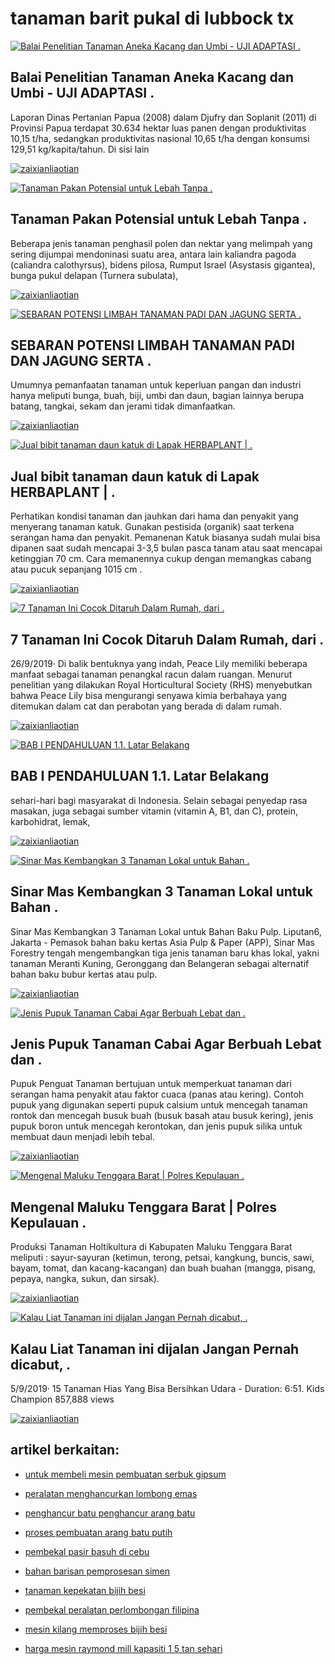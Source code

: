 # tanaman barit pukal di lubbock tx
<a href="https://mnn.zoosnet.net/LR/Chatpre.aspx?id=MNN94995150&p=https://topgrinding.com/" target="_blank">![Balai Penelitian Tanaman Aneka Kacang dan Umbi - UJI ADAPTASI .](https://github.com/technlg/images/blob/main/10.jpg)</a>
## Balai Penelitian Tanaman Aneka Kacang dan Umbi - UJI ADAPTASI .
Laporan Dinas Pertanian Papua (2008) dalam Djufry dan Soplanit (2011) di Provinsi Papua terdapat 30.634 hektar luas panen dengan produktivitas 10,15 t/ha, sedangkan produktivitas nasional 10,65 t/ha dengan konsumsi 129,51 kg/kapita/tahun. Di sisi lain
<a href="https://mnn.zoosnet.net/LR/Chatpre.aspx?id=MNN94995150&p=https://topgrinding.com/" target="_blank"><img src="https://github.com/technlg/images/raw/main/chat11.jpg" alt="zaixianliaotian"/></a><a href="//whatsapp.shibangsoft.com/WhatsApp.php" ><img src="https://github.com/technlg/images/raw/main/chat11.png" alt=""></a>
<a href="https://mnn.zoosnet.net/LR/Chatpre.aspx?id=MNN94995150&p=https://topgrinding.com/" target="_blank">![Tanaman Pakan Potensial untuk Lebah Tanpa .](https://github.com/technlg/images/blob/main/19.jpg)</a>
## Tanaman Pakan Potensial untuk Lebah Tanpa .
Beberapa jenis tanaman penghasil polen dan nektar yang melimpah yang sering dijumpai mendoninasi suatu area, antara lain kaliandra pagoda (caliandra calothyrsus), bidens pilosa, Rumput Israel (Asystasis gigantea), bunga pukul delapan (Turnera subulata),
<a href="https://mnn.zoosnet.net/LR/Chatpre.aspx?id=MNN94995150&p=https://topgrinding.com/" target="_blank"><img src="https://github.com/technlg/images/raw/main/chat11.jpg" alt="zaixianliaotian"/></a><a href="//whatsapp.shibangsoft.com/WhatsApp.php" ><img src="https://github.com/technlg/images/raw/main/chat11.png" alt=""></a>
<a href="https://mnn.zoosnet.net/LR/Chatpre.aspx?id=MNN94995150&p=https://topgrinding.com/" target="_blank">![SEBARAN POTENSI LIMBAH TANAMAN PADI DAN JAGUNG SERTA .](https://github.com/technlg/images/blob/main/3.jpg)</a>
## SEBARAN POTENSI LIMBAH TANAMAN PADI DAN JAGUNG SERTA .
Umumnya pemanfaatan tanaman untuk keperluan pangan dan industri hanya meliputi bunga, buah, biji, umbi dan daun, bagian lainnya berupa batang, tangkai, sekam dan jerami tidak dimanfaatkan.
<a href="https://mnn.zoosnet.net/LR/Chatpre.aspx?id=MNN94995150&p=https://topgrinding.com/" target="_blank"><img src="https://github.com/technlg/images/raw/main/chat11.jpg" alt="zaixianliaotian"/></a><a href="//whatsapp.shibangsoft.com/WhatsApp.php" ><img src="https://github.com/technlg/images/raw/main/chat11.png" alt=""></a>
<a href="https://mnn.zoosnet.net/LR/Chatpre.aspx?id=MNN94995150&p=https://topgrinding.com/" target="_blank">![Jual bibit tanaman daun katuk di Lapak HERBAPLANT | .](https://github.com/technlg/images/blob/main/29.jpg)</a>
## Jual bibit tanaman daun katuk di Lapak HERBAPLANT | .
Perhatikan kondisi tanaman dan jauhkan dari hama dan penyakit yang menyerang tanaman katuk. Gunakan pestisida (organik) saat terkena serangan hama dan penyakit. Pemanenan Katuk biasanya sudah mulai bisa dipanen saat sudah mencapai 3-3,5 bulan pasca tanam atau saat mencapai ketinggian 70 cm. Cara memanennya cukup dengan memangkas cabang atau pucuk sepanjang 1015 cm .
<a href="https://mnn.zoosnet.net/LR/Chatpre.aspx?id=MNN94995150&p=https://topgrinding.com/" target="_blank"><img src="https://github.com/technlg/images/raw/main/chat11.jpg" alt="zaixianliaotian"/></a><a href="//whatsapp.shibangsoft.com/WhatsApp.php" ><img src="https://github.com/technlg/images/raw/main/chat11.png" alt=""></a>
<a href="https://mnn.zoosnet.net/LR/Chatpre.aspx?id=MNN94995150&p=https://topgrinding.com/" target="_blank">![7 Tanaman Ini Cocok Ditaruh Dalam Rumah, dari .](https://github.com/technlg/images/blob/main/16.jpg)</a>
## 7 Tanaman Ini Cocok Ditaruh Dalam Rumah, dari .
26/9/2019· Di balik bentuknya yang indah, Peace Lily memiliki beberapa manfaat sebagai tanaman penangkal racun dalam ruangan. Menurut penelitian yang dilakukan Royal Horticultural Society (RHS) menyebutkan bahwa Peace Lily bisa mengurangi senyawa kimia berbahaya yang ditemukan dalam cat dan perabotan yang berada di dalam rumah.
<a href="https://mnn.zoosnet.net/LR/Chatpre.aspx?id=MNN94995150&p=https://topgrinding.com/" target="_blank"><img src="https://github.com/technlg/images/raw/main/chat11.jpg" alt="zaixianliaotian"/></a><a href="//whatsapp.shibangsoft.com/WhatsApp.php" ><img src="https://github.com/technlg/images/raw/main/chat11.png" alt=""></a>
<a href="https://mnn.zoosnet.net/LR/Chatpre.aspx?id=MNN94995150&p=https://topgrinding.com/" target="_blank">![BAB I PENDAHULUAN 1.1. Latar Belakang](https://github.com/technlg/images/blob/main/6.jpg)</a>
## BAB I PENDAHULUAN 1.1. Latar Belakang
sehari-hari bagi masyarakat di Indonesia. Selain sebagai penyedap rasa masakan, juga sebagai sumber vitamin (vitamin A, B1, dan C), protein, karbohidrat, lemak,
<a href="https://mnn.zoosnet.net/LR/Chatpre.aspx?id=MNN94995150&p=https://topgrinding.com/" target="_blank"><img src="https://github.com/technlg/images/raw/main/chat11.jpg" alt="zaixianliaotian"/></a><a href="//whatsapp.shibangsoft.com/WhatsApp.php" ><img src="https://github.com/technlg/images/raw/main/chat11.png" alt=""></a>
<a href="https://mnn.zoosnet.net/LR/Chatpre.aspx?id=MNN94995150&p=https://topgrinding.com/" target="_blank">![Sinar Mas Kembangkan 3 Tanaman Lokal untuk Bahan .](https://github.com/technlg/images/blob/main/21.jpg)</a>
## Sinar Mas Kembangkan 3 Tanaman Lokal untuk Bahan .
Sinar Mas Kembangkan 3 Tanaman Lokal untuk Bahan Baku Pulp. Liputan6, Jakarta - Pemasok bahan baku kertas Asia Pulp & Paper (APP), Sinar Mas Forestry tengah mengembangkan tiga jenis tanaman baru khas lokal, yakni tanaman Meranti Kuning, Geronggang dan Belangeran sebagai alternatif bahan baku bubur kertas atau pulp.
<a href="https://mnn.zoosnet.net/LR/Chatpre.aspx?id=MNN94995150&p=https://topgrinding.com/" target="_blank"><img src="https://github.com/technlg/images/raw/main/chat11.jpg" alt="zaixianliaotian"/></a><a href="//whatsapp.shibangsoft.com/WhatsApp.php" ><img src="https://github.com/technlg/images/raw/main/chat11.png" alt=""></a>
<a href="https://mnn.zoosnet.net/LR/Chatpre.aspx?id=MNN94995150&p=https://topgrinding.com/" target="_blank">![Jenis Pupuk Tanaman Cabai Agar Berbuah Lebat dan .](https://github.com/technlg/images/blob/main/25.jpg)</a>
## Jenis Pupuk Tanaman Cabai Agar Berbuah Lebat dan .
Pupuk Penguat Tanaman bertujuan untuk memperkuat tanaman dari serangan hama penyakit atau faktor cuaca (panas atau kering). Contoh pupuk yang digunakan seperti pupuk calsium untuk mencegah tanaman rontok dan mencegah busuk buah (busuk basah atau busuk kering), jenis pupuk boron untuk mencegah kerontokan, dan jenis pupuk silika untuk membuat daun menjadi lebih tebal.
<a href="https://mnn.zoosnet.net/LR/Chatpre.aspx?id=MNN94995150&p=https://topgrinding.com/" target="_blank"><img src="https://github.com/technlg/images/raw/main/chat11.jpg" alt="zaixianliaotian"/></a><a href="//whatsapp.shibangsoft.com/WhatsApp.php" ><img src="https://github.com/technlg/images/raw/main/chat11.png" alt=""></a>
<a href="https://mnn.zoosnet.net/LR/Chatpre.aspx?id=MNN94995150&p=https://topgrinding.com/" target="_blank">![Mengenal Maluku Tenggara Barat | Polres Kepulauan .](https://github.com/technlg/images/blob/main/2.jpg)</a>
## Mengenal Maluku Tenggara Barat | Polres Kepulauan .
Produksi Tanaman Holtikultura di Kabupaten Maluku Tenggara Barat meliputi : sayur-sayuran (ketimun, terong, petsai, kangkung, buncis, sawi, bayam, tomat, dan kacang-kacangan) dan buah buahan (mangga, pisang, pepaya, nangka, sukun, dan sirsak).
<a href="https://mnn.zoosnet.net/LR/Chatpre.aspx?id=MNN94995150&p=https://topgrinding.com/" target="_blank"><img src="https://github.com/technlg/images/raw/main/chat11.jpg" alt="zaixianliaotian"/></a><a href="//whatsapp.shibangsoft.com/WhatsApp.php" ><img src="https://github.com/technlg/images/raw/main/chat11.png" alt=""></a>
<a href="https://mnn.zoosnet.net/LR/Chatpre.aspx?id=MNN94995150&p=https://topgrinding.com/" target="_blank">![Kalau Liat Tanaman ini dijalan Jangan Pernah dicabut, .](https://github.com/technlg/images/blob/main/50.jpg)</a>
## Kalau Liat Tanaman ini dijalan Jangan Pernah dicabut, .
5/9/2019· 15 Tanaman Hias Yang Bisa Bersihkan Udara - Duration: 6:51. Kids Champion 857,888 views
<a href="https://mnn.zoosnet.net/LR/Chatpre.aspx?id=MNN94995150&p=https://topgrinding.com/" target="_blank"><img src="https://github.com/technlg/images/raw/main/chat11.jpg" alt="zaixianliaotian"/></a><a href="//whatsapp.shibangsoft.com/WhatsApp.php" ><img src="https://github.com/technlg/images/raw/main/chat11.png" alt=""></a>
## artikel berkaitan:
* [untuk membeli mesin pembuatan serbuk gipsum](untuk%20membeli%20mesin%20pembuatan%20serbuk%20gipsum.md)
* [peralatan menghancurkan lombong emas](peralatan%20menghancurkan%20lombong%20emas.md)
* [penghancur batu penghancur arang batu](penghancur%20batu%20penghancur%20arang%20batu.md)
* [proses pembuatan arang batu putih](proses%20pembuatan%20arang%20batu%20putih.md)
* [pembekal pasir basuh di cebu](pembekal%20pasir%20basuh%20di%20cebu.md)
* [bahan barisan pemprosesan simen](bahan%20barisan%20pemprosesan%20simen.md)
* [tanaman kepekatan bijih besi](tanaman%20kepekatan%20bijih%20besi.md)
* [pembekal peralatan perlombongan filipina](pembekal%20peralatan%20perlombongan%20filipina.md)
* [mesin kilang memproses bijih besi](mesin%20kilang%20memproses%20bijih%20besi.md)
* [harga mesin raymond mill kapasiti 1 5 tan sehari](harga%20mesin%20raymond%20mill%20kapasiti%201%205%20tan%20sehari.md)
